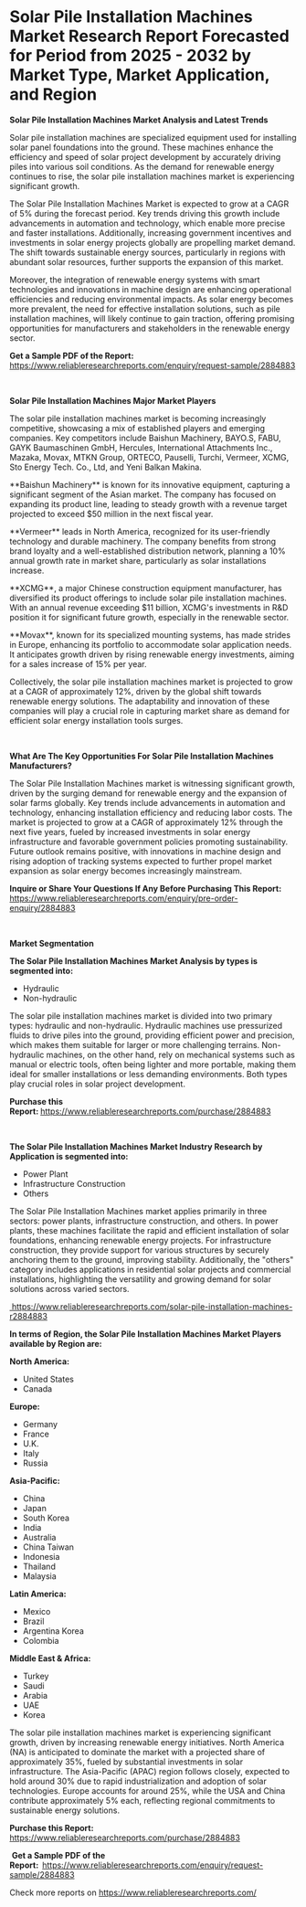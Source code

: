 <p><h1>Solar Pile Installation Machines Market Research Report Forecasted for Period from 2025 -  2032 by Market Type, Market Application, and Region</h1></p><p><strong>Solar Pile Installation Machines Market Analysis and Latest Trends</strong></p>
<p><p>Solar pile installation machines are specialized equipment used for installing solar panel foundations into the ground. These machines enhance the efficiency and speed of solar project development by accurately driving piles into various soil conditions. As the demand for renewable energy continues to rise, the solar pile installation machines market is experiencing significant growth. </p><p>The Solar Pile Installation Machines Market is expected to grow at a CAGR of 5% during the forecast period. Key trends driving this growth include advancements in automation and technology, which enable more precise and faster installations. Additionally, increasing government incentives and investments in solar energy projects globally are propelling market demand. The shift towards sustainable energy sources, particularly in regions with abundant solar resources, further supports the expansion of this market.</p><p>Moreover, the integration of renewable energy systems with smart technologies and innovations in machine design are enhancing operational efficiencies and reducing environmental impacts. As solar energy becomes more prevalent, the need for effective installation solutions, such as pile installation machines, will likely continue to gain traction, offering promising opportunities for manufacturers and stakeholders in the renewable energy sector.</p></p>
<p><strong>Get a Sample PDF of the Report:&nbsp;</strong> <a href="https://www.reliableresearchreports.com/enquiry/request-sample/2884883?utm_campaign=3255&utm_medium=2&utm_source=Github&utm_content=ia&utm_term=13032025&utm_id=solar-pile-installation-machines">https://www.reliableresearchreports.com/enquiry/request-sample/2884883</a></p>
<p>&nbsp;</p>
<p><strong>Solar Pile Installation Machines Major Market Players</strong></p>
<p><p>The solar pile installation machines market is becoming increasingly competitive, showcasing a mix of established players and emerging companies. Key competitors include Baishun Machinery, BAYO.S, FABU, GAYK Baumaschinen GmbH, Hercules, International Attachments Inc., Mazaka, Movax, MTKN Group, ORTECO, Pauselli, Turchi, Vermeer, XCMG, Sto Energy Tech. Co., Ltd, and Yeni Balkan Makina.</p><p>**Baishun Machinery** is known for its innovative equipment, capturing a significant segment of the Asian market. The company has focused on expanding its product line, leading to steady growth with a revenue target projected to exceed $50 million in the next fiscal year.</p><p>**Vermeer** leads in North America, recognized for its user-friendly technology and durable machinery. The company benefits from strong brand loyalty and a well-established distribution network, planning a 10% annual growth rate in market share, particularly as solar installations increase.</p><p>**XCMG**, a major Chinese construction equipment manufacturer, has diversified its product offerings to include solar pile installation machines. With an annual revenue exceeding $11 billion, XCMG's investments in R&D position it for significant future growth, especially in the renewable sector.</p><p>**Movax**, known for its specialized mounting systems, has made strides in Europe, enhancing its portfolio to accommodate solar application needs. It anticipates growth driven by rising renewable energy investments, aiming for a sales increase of 15% per year.</p><p>Collectively, the solar pile installation machines market is projected to grow at a CAGR of approximately 12%, driven by the global shift towards renewable energy solutions. The adaptability and innovation of these companies will play a crucial role in capturing market share as demand for efficient solar energy installation tools surges.</p></p>
<p>&nbsp;</p>
<p><strong>What Are The Key Opportunities For Solar Pile Installation Machines Manufacturers?</strong></p>
<p><p>The Solar Pile Installation Machines market is witnessing significant growth, driven by the surging demand for renewable energy and the expansion of solar farms globally. Key trends include advancements in automation and technology, enhancing installation efficiency and reducing labor costs. The market is projected to grow at a CAGR of approximately 12% through the next five years, fueled by increased investments in solar energy infrastructure and favorable government policies promoting sustainability. Future outlook remains positive, with innovations in machine design and rising adoption of tracking systems expected to further propel market expansion as solar energy becomes increasingly mainstream.</p></p>
<p><strong>Inquire or Share Your Questions If Any Before Purchasing This Report:</strong> <a href="https://www.reliableresearchreports.com/enquiry/pre-order-enquiry/2884883?utm_campaign=3255&utm_medium=2&utm_source=Github&utm_content=ia&utm_term=13032025&utm_id=solar-pile-installation-machines">https://www.reliableresearchreports.com/enquiry/pre-order-enquiry/2884883</a></p>
<p>&nbsp;</p>
<p><strong>Market Segmentation</strong></p>
<p><strong>The Solar Pile Installation Machines Market Analysis by types is segmented into:</strong></p>
<p><ul><li>Hydraulic</li><li>Non-hydraulic</li></ul></p>
<p><p>The solar pile installation machines market is divided into two primary types: hydraulic and non-hydraulic. Hydraulic machines use pressurized fluids to drive piles into the ground, providing efficient power and precision, which makes them suitable for larger or more challenging terrains. Non-hydraulic machines, on the other hand, rely on mechanical systems such as manual or electric tools, often being lighter and more portable, making them ideal for smaller installations or less demanding environments. Both types play crucial roles in solar project development.</p></p>
<p><strong>Purchase this Report:&nbsp;</strong><a href="https://www.reliableresearchreports.com/purchase/2884883?utm_campaign=3255&utm_medium=2&utm_source=Github&utm_content=ia&utm_term=13032025&utm_id=solar-pile-installation-machines">https://www.reliableresearchreports.com/purchase/2884883</a></p>
<p>&nbsp;</p>
<p><strong>The Solar Pile Installation Machines Market Industry Research by Application is segmented into:</strong></p>
<p><ul><li>Power Plant</li><li>Infrastructure Construction</li><li>Others</li></ul></p>
<p><p>The Solar Pile Installation Machines market applies primarily in three sectors: power plants, infrastructure construction, and others. In power plants, these machines facilitate the rapid and efficient installation of solar foundations, enhancing renewable energy projects. For infrastructure construction, they provide support for various structures by securely anchoring them to the ground, improving stability. Additionally, the "others" category includes applications in residential solar projects and commercial installations, highlighting the versatility and growing demand for solar solutions across varied sectors.</p></p>
<p><a href="https://www.reliableresearchreports.com/solar-pile-installation-machines-r2884883?utm_campaign=3255&utm_medium=2&utm_source=Github&utm_content=ia&utm_term=13032025&utm_id=solar-pile-installation-machines">&nbsp;https://www.reliableresearchreports.com/solar-pile-installation-machines-r2884883</a></p>
<p><strong>In terms of Region, the Solar Pile Installation Machines Market Players available by Region are:</strong></p>
<p>
    <p> <strong> North America: </strong>
        <ul>
            <li>United States</li>
            <li>Canada</li>
        </ul>
        </p> 
    <p> <strong> Europe: </strong>
        <ul>
            <li>Germany</li>
            <li>France</li>
            <li>U.K.</li>
            <li>Italy</li>
            <li>Russia</li>
        </ul>
        </p> 
    <p> <strong> Asia-Pacific: </strong>
        <ul>
            <li>China</li>
            <li>Japan</li>
            <li>South Korea</li>
            <li>India</li>
            <li>Australia</li>
            <li>China Taiwan</li>
            <li>Indonesia</li>
            <li>Thailand</li>
            <li>Malaysia</li>
        </ul>
        </p> 
    <p> <strong> Latin America: </strong>
        <ul>
            <li>Mexico</li>
            <li>Brazil</li>
            <li>Argentina Korea</li>
            <li>Colombia</li>
        </ul>
        </p> 
    <p> <strong> Middle East & Africa: </strong>
        <ul>
            <li>Turkey</li>
            <li>Saudi</li>
            <li>Arabia</li>
            <li>UAE</li>
            <li>Korea</li>
        </ul>
    </p>
    </p>
<p><p>The solar pile installation machines market is experiencing significant growth, driven by increasing renewable energy initiatives. North America (NA) is anticipated to dominate the market with a projected share of approximately 35%, fueled by substantial investments in solar infrastructure. The Asia-Pacific (APAC) region follows closely, expected to hold around 30% due to rapid industrialization and adoption of solar technologies. Europe accounts for around 25%, while the USA and China contribute approximately 5% each, reflecting regional commitments to sustainable energy solutions.</p></p>
<p><strong>Purchase this Report: </strong><a href="https://www.reliableresearchreports.com/purchase/2884883?utm_campaign=3255&utm_medium=2&utm_source=Github&utm_content=ia&utm_term=13032025&utm_id=solar-pile-installation-machines">https://www.reliableresearchreports.com/purchase/2884883</a></p>
<p>&nbsp;<strong>Get a Sample PDF of the Report:&nbsp;&nbsp;</strong><a href="https://www.reliableresearchreports.com/enquiry/request-sample/2884883?utm_campaign=3255&utm_medium=2&utm_source=Github&utm_content=ia&utm_term=13032025&utm_id=solar-pile-installation-machines">https://www.reliableresearchreports.com/enquiry/request-sample/2884883</a></p>
<p><strong></strong></p>
<p>Check more reports on <a href="https://www.reliableresearchreports.com/?utm_campaign=3255&utm_medium=2&utm_source=Github&utm_content=ia&utm_term=13032025&utm_id=solar-pile-installation-machines">https://www.reliableresearchreports.com/</a></p>